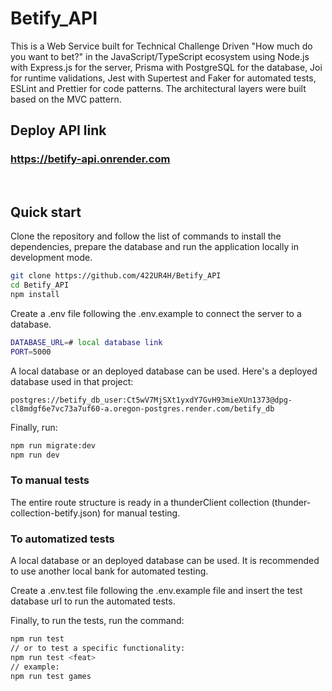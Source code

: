 # Betify_API

This is a Web Service built for Technical Challenge Driven "How much do you want to bet?" in the JavaScript/TypeScript ecosystem using Node.js with Express.js for the server, Prisma with PostgreSQL for the database, Joi for runtime validations, Jest with Supertest and Faker for automated tests, ESLint and Prettier for code patterns.
The architectural layers were built based on the MVC pattern.


## Deploy API link

### https://betify-api.onrender.com
<br />


## Quick start

Clone the repository and follow the list of commands to install the dependencies, prepare the database and run the application locally in development mode.

```bash
git clone https://github.com/422UR4H/Betify_API
cd Betify_API
npm install
```

Create a .env file following the .env.example to connect the server to a database.
```bash
DATABASE_URL=# local database link 
PORT=5000
```

A local database or an deployed database can be used.
Here's a deployed database used in that project:
```url
postgres://betify_db_user:Ct5wV7MjSXt1yxdY7GvH93mieXUn1373@dpg-cl8mdgf6e7vc73a7uf60-a.oregon-postgres.render.com/betify_db
```

Finally, run:
```bash
npm run migrate:dev
npm run dev
```

### To manual tests

The entire route structure is ready in a thunderClient collection (thunder-collection-betify.json) for manual testing.

### To automatized tests

A local database or an deployed database can be used.
It is recommended to use another local bank for automated testing.

Create a .env.test file following the .env.example file and insert the test database url to run the automated tests.

Finally, to run the tests, run the command:

```bash
npm run test
// or to test a specific functionality:
npm run test <feat>
// example:
npm run test games
```
